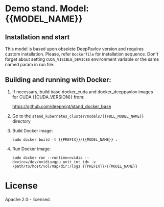 # Demo stand. Model: {{MODEL_NAME}}

## Installation and start
This model is based upon obsolete DeepPavlov version and requires custom installation. Please, refer `Dockerfile` for installation sequence. Don't forget about setting `CUDA_VISIBLE_DEVICES` environment variable or the same named param in run file.   

## Building and running with Docker:
1. If necessary, build base docker_cuda and docker_deeppavlov images for CUDA {{CUDA_VERSION}} from:

   https://github.com/deepmipt/stand_docker_base
  
2. Go to the `stand_kubernetes_cluster/models/{{FULL_MODEL_NAME}}` directory

3. Build Docker image:
   ```
   sudo docker build -t {{PREFIX}}/{{MODEL_NAME}} .
   ```
4. Run Docker image:
   ```
   sudo docker run --runtime=nvidia --device=/dev/nvidia<gpu_unit_int_id> -v /path/to/host/vol/map/dir:/logs {{PREFIX}}/{{MODEL_NAME}}
   ```

# License

Apache 2.0 - licensed.